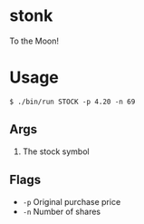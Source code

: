 stonk
=====

To the Moon!

# Usage
<!-- usage -->
```sh-session
$ ./bin/run STOCK -p 4.20 -n 69
```

## Args
1. The stock symbol

## Flags
- `-p` Original purchase price
- `-n` Number of shares
<!-- usagestop -->

